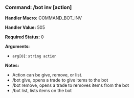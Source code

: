 ### Command: /bot inv [action]

**Handler Macro:** COMMAND_BOT_INV

**Handler Value:** 505

**Required Status:** 0

**Arguments:**
- `arg[0]`: `string action`

**Notes:**
- Action can be give, remove, or list.
- /bot give, opens a trade to give items to the bot
- /bot remove, opens a trade to removes items from the bot
- /bot list, lists items on the bot